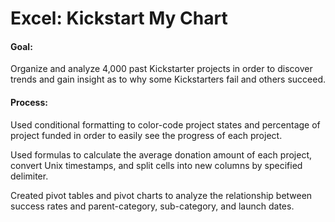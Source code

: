 # Excel: Kickstart My Chart

#### Goal:

Organize and analyze 4,000 past Kickstarter projects in order to discover trends and gain insight as to why some Kickstarters fail and others succeed.


#### Process:

Used conditional formatting to color-code project states and percentage of project funded in order to easily see the progress of each project. 

Used formulas to calculate the average donation amount of each project, convert Unix timestamps, and split cells into new columns by specified delimiter.

Created pivot tables and pivot charts to analyze the relationship between success rates and parent-category, sub-category, and launch dates.

